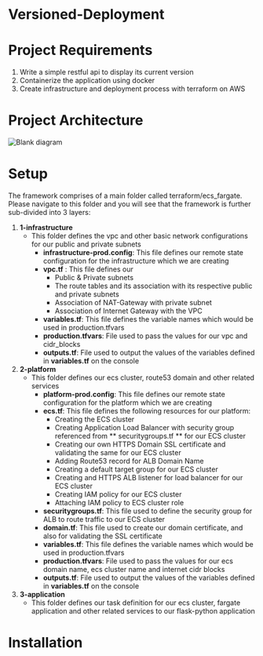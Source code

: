 # Versioned-Deployment
# Project Requirements
1. Write a simple restful api to display its current version
2. Containerize the application using docker
3. Create infrastructure and deployment process with terraform on AWS
# Project Architecture
![Blank diagram](https://user-images.githubusercontent.com/49628483/97487257-a46d4700-1982-11eb-975f-6e1ba4866d25.jpeg)
# Setup
The framework comprises of a main folder called terraform/ecs_fargate. Please navigate to this folder and you will see that the framework is further sub-divided into 3 layers:
1. **1-infrastructure**
   * This folder defines the vpc and other basic network configurations for our public and private subnets
     * **infrastructure-prod.config**: This file defines our remote state configuration for the infrastructure which we are creating
     * **vpc.tf** : This file defines our 
        - Public & Private subnets 
        - The route tables and its association with its respective public and private subnets
        - Association of NAT-Gateway with private subnet
        - Association of Internet Gateway with the VPC
     * **variables.tf**: This file defines the variable names which would be used in production.tfvars
     * **production.tfvars**: File used to pass the values for our vpc and cidr_blocks
     * **outputs.tf**: File used to output the values of the variables defined in **variables.tf** on the console
2. **2-platform**
   * This folder defines our ecs cluster, route53 domain and other related services
     * **platform-prod.config**: This file defines our remote state configuration for the platform which we are creating
     * **ecs.tf**: This file defines the following resources for our platform:
       * Creating the ECS cluster
       * Creating Application Load Balancer with security group referenced from 
       ** securitygroups.tf ** for our ECS cluster
       * Creating our own HTTPS Domain SSL certificate and validating the same for our ECS cluster
       * Adding Route53 record for ALB Domain Name
       * Creating a default target group for our ECS cluster
       * Creating and HTTPS ALB listener for load balancer for our ECS cluster
       * Creating IAM policy for our ECS cluster
       * Attaching IAM policy to ECS cluster role
     * **securitygroups.tf**: This file used to define the security group for ALB to route traffic to our ECS cluster
     * **domain.tf**: This file used to create our domain certificate, and also for validating the SSL certificate
     * **variables.tf**: This file defines the variable names which would be used in production.tfvars
     * **production.tfvars**: File used to pass the values for our ecs domain name, ecs cluster name and internet cidr blocks
     * **outputs.tf**: File used to output the values of the variables defined in **variables.tf** on the console 
3. **3-application**
   * This folder defines our task definition for our ecs cluster, fargate application and other related services to our flask-python application
# Installation
